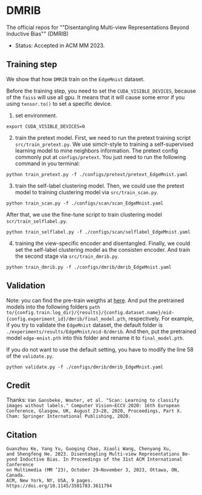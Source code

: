 # DMRIB
The official repos for ""Disentangling Multi-view Representations Beyond Inductive Bias"" (DMRIB)

- Status: Accepted in ACM MM 2023.


## Training step

We show that how `DMRIB` train on the `EdgeMnist` dataset.

Before the training step, you need to set the `CUDA_VISIBLE_DEVICES`, because of the `faiss` will use all gpu. It means that it will cause some error if you using `tensor.to()` to set a specific device.

1. set environment.
```
export CUDA_VISIBLE_DEVICES=0
```

2. train the pretext model.
First, we need to run the pretext training script `src/train_pretext.py`. We use simclr-style to training a self-supervised learning model to mine neighbors information. The pretext config commonly put at `configs/pretext`. You just need to run the following command in you terminal:
```
python train_pretext.py -f ./configs/pretext/pretext_EdgeMnist.yaml
```

3. train the self-label clustering model.
Then, we could use the pretext model to training clustering model via `src/train_scan.py`.
```
python train_scan.py -f ./configs/scan/scan_EdgeMnist.yaml
```
After that, we use the fine-tune script to train clustering model `scr/train_selflabel.py`.
```
python train_selflabel.py -f ./configs/scan/selflabel_EdgeMnist.yaml
```

4. training the view-specific encoder and disentangled.
Finally, we could set the self-label clustering model as the consisten encoder. And train the second stage via `src/train_dmrib.py`.
```
python train_dmrib.py -f ./configs/dmrib/dmrib_EdgeMnist.yaml
```


## Validation

Note: you can find the pre-train weigths at [here](https://drive.google.com/file/d/1Q8u9_SlAgebI03guE0hfkxgrmBE5sy8p/view?usp=sharing). And put the pretrained models into the following folders `path to/{config.train.log_dir}/{results}/{config.dataset.name}/eid-{config.experiment_id}/dmrib/final_model.pth`, respectively. For example, if you try to validate the `EdgeMnist` dataset, the default folder is `./experiments/results/EdgeMnist/eid-0/dmrib`. And then, put the pretrained model `edge-mnist.pth` into this folder and rename it to `final_model.pth`. 

If you do not want to use the default setting, you have to modify the line 58 of  the `validate.py`.

```
python validate.py -f ./configs/dmrib/dmrib_EdgeMnist.yaml
```


## Credit

Thanks:
```Van Gansbeke, Wouter, et al. "Scan: Learning to classify images without labels." Computer Vision–ECCV 2020: 16th European Conference, Glasgow, UK, August 23–28, 2020, Proceedings, Part X. Cham: Springer International Publishing, 2020.```

## Citation

```
Guanzhou Ke, Yang Yu, Guoqing Chao, Xiaoli Wang, Chenyang Xu,
and Shengfeng He. 2023. Disentangling Multi-view Representations Be-
yond Inductive Bias. In Proceedings of the 31st ACM International Conference
on Multimedia (MM ’23), October 29–November 3, 2023, Ottawa, ON, Canada.
ACM, New York, NY, USA, 9 pages. https://doi.org/10.1145/3581783.3611794
```
